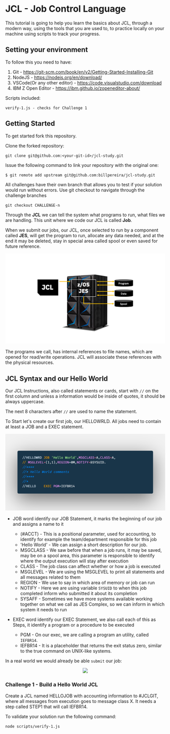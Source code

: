 # JCL - Job Control Language

This tutorial is going to help you learn the basics about JCL, through a modern way, using the tools that you are used to, to practice locally on your machine using scripts to track your progress.

## Setting your environment
To follow this you need to have:
1. Git - https://git-scm.com/book/en/v2/Getting-Started-Installing-Git
2. NodeJS - https://nodejs.org/en/download/
3. VSCode(Or any other editor) - https://code.visualstudio.com/download
4. IBM Z Open Editor - https://ibm.github.io/zopeneditor-about/

Scripts included:
```
verify-1.js - checks for Challenge 1
```
## Getting Started

To get started fork this repository.

Clone the forked repository:
```
git clone git@github.com:<your-git-id>/jcl-study.git
```

Issue the following command to link your repository with the original one:
```
$ git remote add upstream git@github.com:billpereira/jcl-study.git
```

All challenges have their own branch that allows you to test if your solution would run without errors. Use git checkout to navigate through the challenge branches

```
git checkout CHALLENGE-n
```

Through the <strong>JCL</strong> we can tell the system what programs to run, what files we are handling. This unit where we code our JCL is called <strong>Job</strong>.

When we submit our jobs, our JCL, once selected to run by a component called <strong>JES</strong>, will get the program to run, allocate any data needed, and at the end it may be deleted, stay in special area called spool or even saved for future reference.

<div align="center"><img src='./img/jcl-1.png' /></div>

The programs we call, has internal references to file names, which are opened for read/write operations. JCL will associate these references with the physical resources.

## JCL Syntax and our Hello World

Our JCL Instructions, also called statements or cards, start with `//` on the first column and unless a information would be inside of quotes, it should be always uppercase.

The next 8 characters after `//` are used to name the statement.

To Start let's create our first job, our HELLOWRLD. All jobs need to contain at least a JOB and a EXEC statement.

<div align="center"><img src='./img/hello.png' /></div>

- JOB word identify our JOB Statement, it marks the beginning of our job and assigns a name to it
  - (#ACCT) - This is a positional parameter, used for accounting, to identify for example the team/department responsible for this job 
  - 'Hello World' - We can assign a short description for our job.
  - MSGCLASS - We saw before that when a job runs, it may be saved, may be on a spool area, this parameter is responsible to identify where the output execution will stay after execution
  - CLASS -  The job class can affect whether or how a job is executed
  - MSGLEVEL - We are using the MSGLEVEL to print all statements and all messages related to them
  - REGION - We use to say in which area of memory or job can run
  - NOTIFY - Here we are using variable `SYSUID` to when this job completed inform who submitted it about its completion
  - SYSAFF - Sometimes we have more systems available working together on what we call as JES Complex, so we can inform in which system it needs to run

- EXEC word identify our EXEC Statement, we also call each of this as Steps, it identify a program or a procedure to be executed
  - PGM - On our exec, we are calling a program an utility, called `IEFBR14`. 
  - IEFBR14 - It is a placeholder that returns the exit status zero, similar to the true command on UNIX-like systems.

In a real world we would already be able `submit` our job:

<div align="center"><img src='./img/hello.gif' /></div>

### Challenge 1 - Build a Hello World JCL

Create a JCL named HELLOJOB with accounting information to #JCLGIT, where all messages from execution goes to message class X.
It needs a step called STEP1 that will call IEFBR14.

To validate your solution run the following command:

```
node scripts/verify-1.js
```